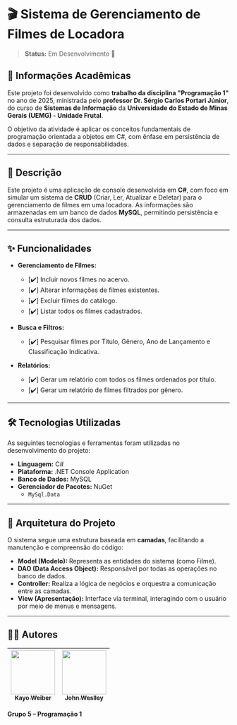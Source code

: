 # 🎬 Sistema de Gerenciamento de Filmes de Locadora

> **Status:** Em Desenvolvimento 🚧

## 🏫 Informações Acadêmicas

Este projeto foi desenvolvido como **trabalho da disciplina "Programação 1"** no ano de 2025, ministrada pelo **professor Dr. Sérgio Carlos Portari Júnior**, do curso de **Sistemas de Informação** da **Universidade do Estado de Minas Gerais (UEMG) - Unidade Frutal**.

O objetivo da atividade é aplicar os conceitos fundamentais de programação orientada a objetos em C#, com ênfase em persistência de dados e separação de responsabilidades.

---

## 📝 Descrição

Este projeto é uma aplicação de console desenvolvida em **C#**, com foco em simular um sistema de **CRUD** (Criar, Ler, Atualizar e Deletar) para o gerenciamento de filmes em uma locadora. As informações são armazenadas em um banco de dados **MySQL**, permitindo persistência e consulta estruturada dos dados.

---

## ✨ Funcionalidades

- **Gerenciamento de Filmes:**
  - [✔️] Incluir novos filmes no acervo.
  - [✔️] Alterar informações de filmes existentes.
  - [✔️] Excluir filmes do catálogo.
  - [✔️] Listar todos os filmes cadastrados.

- **Busca e Filtros:**
  - [✔️] Pesquisar filmes por Título, Gênero, Ano de Lançamento e Classificação Indicativa.

- **Relatórios:**
  - [✔️] Gerar um relatório com todos os filmes ordenados por título.
  - [✔️] Gerar um relatório de filmes filtrados por gênero.

---

## 🛠️ Tecnologias Utilizadas

As seguintes tecnologias e ferramentas foram utilizadas no desenvolvimento do projeto:

- **Linguagem:** C#
- **Plataforma:** .NET Console Application
- **Banco de Dados:** MySQL
- **Gerenciador de Pacotes:** NuGet
  - `MySql.Data`

---

## 🧱 Arquitetura do Projeto

O sistema segue uma estrutura baseada em **camadas**, facilitando a manutenção e compreensão do código:

- **Model (Modelo):** Representa as entidades do sistema (como Filme).
- **DAO (Data Access Object):** Responsável por todas as operações no banco de dados.
- **Controller:** Realiza a lógica de negócios e orquestra a comunicação entre as camadas.
- **View (Apresentação):** Interface via terminal, interagindo com o usuário por meio de menus e mensagens.

---

## 👨‍💻 Autores

| [<img src="https://avatars.githubusercontent.com/u/80902181?v=4" width="100px;" /><br /><sub><b>Kayo Weiber</b></sub>](https://github.com/kayoweiber) | [<img src="https://avatars.githubusercontent.com/u/10137?v=4" width="100px;" /><br /><sub><b>John Weslley</b></sub>](https://github.com/JohnWeslley01) |
| :---: | :---: |

**Grupo 5 – Programação 1**

